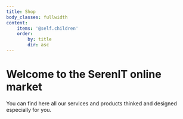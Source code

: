 ```yaml
---
title: Shop
body_classes: fullwidth
content:
    items: '@self.children'
    order:
        by: title
        dir: asc
---
```


# Welcome to the SerenIT online market 

You can find here all our services and products thinked and designed especially for you.